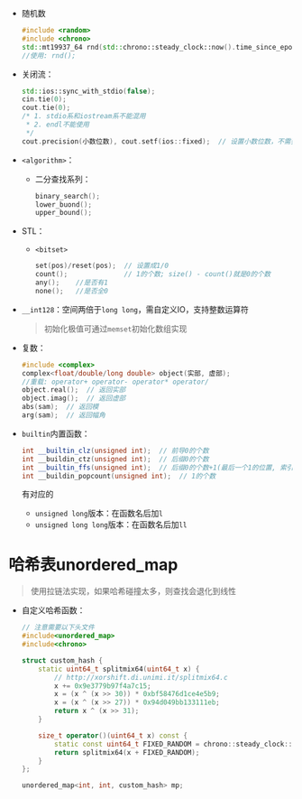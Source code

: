 + 随机数

  ```c++
  #include <random>
  #include <chrono>
  std::mt19937_64 rnd(std::chrono::steady_clock::now().time_since_epoch().count());
  //使用: rnd();
  ```

+ 关闭流：

  ```c++
  std::ios::sync_with_stdio(false);
  cin.tie(0);
  cout.tie(0); 
  /* 1. stdio系和iostream系不能混用
   * 2. endl不能使用
   */
  cout.precision(小数位数), cout.setf(ios::fixed);  // 设置小数位数，不需要重复设置
  ```
  
+ `<algorithm>`：

  + 二分查找系列：

    ```c++
    binary_search();
    lower_buond();
    upper_bound();
    ```

+ STL：

  + `<bitset>`

    ```c++
    set(pos)/reset(pos);  // 设置成1/0
    count();              // 1的个数; size() - count()就是0的个数
    any();    //是否有1
    none();   //是否全0
    ```

+ `__int128`：空间两倍于`long long`，需自定义IO，支持整数运算符

  > 初始化极值可通过`memset`初始化数组实现

+ 复数：

  ```c++
  #include <complex>
  complex<float/double/long double> object(实部, 虚部);
  //重载: operator+ operator- operator* operator/
  object.real();  // 返回实部
  object.imag();  // 返回虚部
  abs(sam);  // 返回模
  arg(sam);  // 返回幅角
  ```

+ `builtin`内置函数：

  ```c++
  int __builtin_clz(unsigned int);  // 前导0的个数
  int __buildin_ctz(unsigned int);  // 后缀0的个数
  int __builtin_ffs(unsigned int);  // 后缀0的个数+1(最后一个1的位置, 索引从1开始)
  int __buildin_popcount(unsigned int);  // 1的个数
  ```

  有对应的

  + `unsigned long`版本：在函数名后加`l`
  + `unsigned long long`版本：在函数名后加`ll`

# 哈希表unordered_map
> 使用拉链法实现，如果哈希碰撞太多，则查找会退化到线性
+ 自定义哈希函数：
  ```c++
  // 注意需要以下头文件
  #include<unordered_map>
  #include<chrono>
  
  struct custom_hash {
      static uint64_t splitmix64(uint64_t x) {
          // http://xorshift.di.unimi.it/splitmix64.c
          x += 0x9e3779b97f4a7c15;
          x = (x ^ (x >> 30)) * 0xbf58476d1ce4e5b9;
          x = (x ^ (x >> 27)) * 0x94d049bb133111eb;
          return x ^ (x >> 31);
      }
  
      size_t operator()(uint64_t x) const {
          static const uint64_t FIXED_RANDOM = chrono::steady_clock::now().time_since_epoch().count();
          return splitmix64(x + FIXED_RANDOM);
      }
  };
  
  unordered_map<int, int, custom_hash> mp;
  ```
  